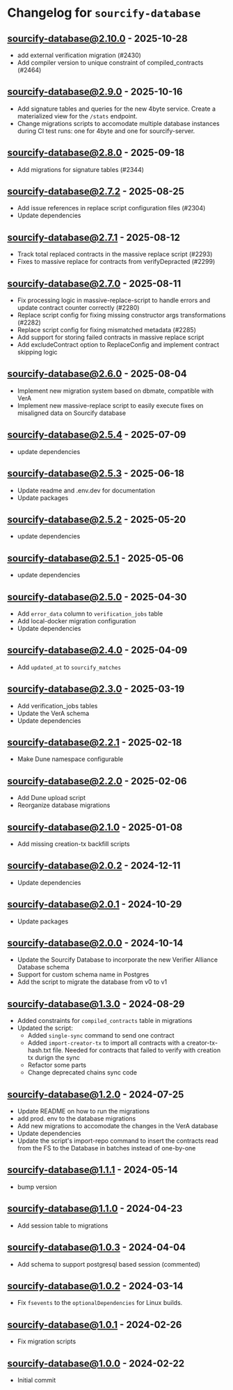# Changelog for `sourcify-database`

## sourcify-database@2.10.0 - 2025-10-28

- add external verification migration (#2430)
- Add compiler version to unique constraint of compiled_contracts (#2464)

## sourcify-database@2.9.0 - 2025-10-16

- Add signature tables and queries for the new 4byte service. Create a materialized view for the `/stats` endpoint.
- Change migrations scripts to accomodate multiple database instances during CI test runs: one for 4byte and one for sourcify-server. 

## sourcify-database@2.8.0 - 2025-09-18

- Add migrations for signature tables (#2344)

## sourcify-database@2.7.2 - 2025-08-25

- Add issue references in replace script configuration files (#2304)
- Update dependencies

## sourcify-database@2.7.1 - 2025-08-12

- Track total replaced contracts in the massive replace script (#2293)
- Fixes to massive replace for contracts from verifyDepracted (#2299)

## sourcify-database@2.7.0 - 2025-08-11

- Fix processing logic in massive-replace-script to handle errors and update contract counter correctly (#2280)
- Replace script config for fixing missing constructor args transformations (#2282)
- Replace script config for fixing mismatched metadata (#2285)
- Add support for storing failed contracts in massive replace script
- Add excludeContract option to ReplaceConfig and implement contract skipping logic

## sourcify-database@2.6.0 - 2025-08-04

- Implement new migration system based on dbmate, compatible with VerA
- Implement new massive-replace script to easily execute fixes on misaligned data on Sourcify database

## sourcify-database@2.5.4 - 2025-07-09

- update dependencies

## sourcify-database@2.5.3 - 2025-06-18

- Update readme and .env.dev for documentation
- Update packages

## sourcify-database@2.5.2 - 2025-05-20

- update dependencies

## sourcify-database@2.5.1 - 2025-05-06

- update dependencies

## sourcify-database@2.5.0 - 2025-04-30

- Add `error_data` column to `verification_jobs` table
- Add local-docker migration configuration
- Update dependencies

## sourcify-database@2.4.0 - 2025-04-09

- Add `updated_at` to `sourcify_matches`

## sourcify-database@2.3.0 - 2025-03-19

- Add verification_jobs tables
- Update the VerA schema
- Update dependencies

## sourcify-database@2.2.1 - 2025-02-18

- Make Dune namespace configurable

## sourcify-database@2.2.0 - 2025-02-06

- Add Dune upload script
- Reorganize database migrations

## sourcify-database@2.1.0 - 2025-01-08

- Add missing creation-tx backfill scripts


## sourcify-database@2.0.2 - 2024-12-11

- Update dependencies

## sourcify-database@2.0.1 - 2024-10-29

- Update packages

## sourcify-database@2.0.0 - 2024-10-14

- Update the Sourcify Database to incorporate the new Verifier Alliance Database schema
- Support for custom schema name in Postgres
- Add the script to migrate the database from v0 to v1

## sourcify-database@1.3.0 - 2024-08-29

- Added constraints for `compiled_contracts` table in migrations
- Updated the script:
  - Added `single-sync` command to send one contract
  - Added `import-creator-tx` to import all contracts with a creator-tx-hash.txt file. Needed for contracts that failed to verify with creation tx durign the sync
  - Refactor some parts
  - Change deprecated chains sync code

## sourcify-database@1.2.0 - 2024-07-25

- Update README on how to run the migrations
- add prod. env to the database migrations
- Add new migrations to accomodate the changes in the VerA database
- Update dependencies
- Update the script's import-repo command to insert the contracts read from the FS to the Database in batches instead of one-by-one


## sourcify-database@1.1.1 - 2024-05-14

- bump version

## sourcify-database@1.1.0 - 2024-04-23

- Add session table to migrations 

## sourcify-database@1.0.3 - 2024-04-04

- Add schema to support postgresql based session (commented)

## sourcify-database@1.0.2 - 2024-03-14

- Fix `fsevents` to the `optionalDependencies` for Linux builds.

## sourcify-database@1.0.1 - 2024-02-26

- Fix migration scripts

## sourcify-database@1.0.0 - 2024-02-22

- Initial commit
